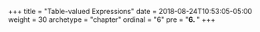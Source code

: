 +++
title = "Table-valued Expressions"
date = 2018-08-24T10:53:05-05:00
weight = 30
archetype = "chapter"
ordinal = "6"
pre = "<b>6. </b>"
+++


